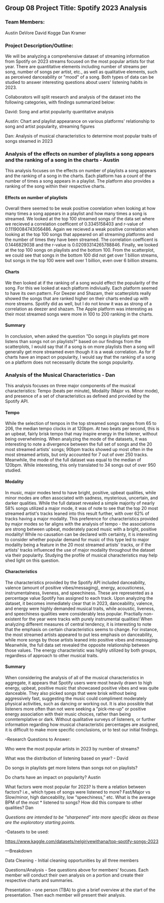 ## Group 08 Project Title:    Spotify 2023 Analysis

### Team Members:

Austin DeVore
David Kogge
Dan Kramer

### Project Description/Outline:

We will be analyzing a comprehensive dataset of streaming information from Spotify on 2023 streams focused on the most popular artists for that year. There are quantitative elements including number of streams per song, number of songs per artist, etc., as well as qualitative elements, such as perceived danceability or "mood" of a song. Both types of data can be studied to answer interesting questions about users' listening habits in 2023.

Collaborators will split research and analysis of the dataset into the following categories, with findings summarized below:

David: Song and artist popularity quantitative analysis

Austin: Chart and playlist appearance on various platforms' relationship to song and artist popularity, streaming figures

Dan: Analysis of musical characteristics to determine most popular traits of songs steamed in 2023

### Analysis of the effects on number of playlists a song appears and the ranking of a song in the charts - Austin

This analysis focuses on the effects on number of playlists a song appears and the ranking of a song in the charts.  Each platform has a count of the number of times a song appears in a playlist.  The platform also provides a ranking of the song within their respective charts. 

#### Effects on number of playlists

Overall there seemed to be weak positive coorelation when looking at how many times a song appears in a playlist and how many times a song is streamed.  We looked at the top 100 streamed songs of the data set where we recieved a correlation coefficent of 0.3345158403 and r-value of 0.11190084743056486.  Again we recieved a weak positive correlation when looking at the top 100 songs that appeared on all streaming platforms and the number of times they have been streamed.  The correlation coefficent is 0.1446829038 and the r-value is 0.02093314265788846.  Finally, we looked at the top 100 songs on playlists and the bottom 100.  From the scatterplot, we could see that songs in the bottom 100 did not get over 1 billion streams, but songs in the top 100 were well over 1 billion, even over 6 billion streams. 

#### Charts

We then looked at if the ranking of a song would effect the popularity of the song.  For this we looked at each platform indiviually.  Each platform seemed to have its own pattern.  For Deezer and Shazam, their scatterplots really showed the songs that are ranked higher on their charts ended up with more streams.  Spotify did as well, but I do not know it was as strong of a correlation as deezer and shazam.  The Apple platform was interesting as their most streamed songs were more in 100 to 200 ranking in the charts.  

#### Summary

In conclusion, when asked the question "Do songs in playlists get more listens than songs not on playlists?" based on our findings from the scatterplots, I would say that if a song is on more playlists then a song will generally get more streamed even though it is a weak correlation. As for if charts have an impact on popularity, I would say that the ranking of a song on a platform does not necessarily dictate the songs popularity.  

### Analysis of the Musical Characteristics - Dan

This analysis focuses on three major components of the musical characteristics: Tempo (beats per minute), Modality (Major vs. Minor mode), and presence of a set of characteristics as defined and provided by the Spotify API. 

#### Tempo

While the selection of tempos in the top streamed songs ranges from 65 to 206, the median tempo clocks in at 120bpm. At two beats per second, this is an upbeat, fairly brisk tempo that may inspire energy in the listener, without being overwhelming. When analyzing the mode of the datasets, it was interesting to note a divergence between the full set of songs and the 20 most streamed artists' songs; 90bpm tracks showed up most often in the most streamed artists, but only accounted for 7 out of over 250 tracks. Meanwhile, the mode of the full dataset was equal to the median of 120bpm. While interesting, this only translated to 34 songs out of over 950 studied.

#### Modality

In music, major modes tend to have bright, positive, upbeat qualities, while minor modes are often associated with sadness, mysterious, uncertain, and darker qualities. While the full dataset revealed a simple majority of nearly 58% songs utilized a major mode, it was of note to see that the top 20 most streamed artist's tracks leaned into this result further, with over 62% of tracks having a major modality. This preference for characteristics provided by major modes so far aligns with the analysis of tempo - the associations are strong between upbeat, moderately paced music with a bright, positive modality! While no causation can be declared with certainty, it is interesting to consider whether popular demand for music of this type led to major modality being a feature in the 20 most streamed artists' tracks, or if the artists' tracks influenced the use of major modality throughout the dataset via their popularity. Studying the profile of musical characteristics may help shed light on this question.

#### Characteristics

The characteristics provided by the Spotify API included danceability, valence (amount of positive vibes/messaging), energy, acousticness, instrumentalness, liveness, and speechiness. These are represented as a percentage value Spotify has assigned to each track. Upon analyzing the dataset, it becomes immediately clear that in 2023, danceability, valence, and energy were highly demanded musical traits, while acoustic, liveness, and speechiness qualities were considerably less popular. Practially non-existent for the year were tracks with purely instrumental qualities! When analyzing different measures of central tendency, it is interesting to note that the emphasis on certain characteristics seems to change. For instance, the most streamed artists appeared to put less emphasis on danceability, while more songs by those artists leaned into positive vibes and messaging. Meanwhile, the full data set revealed the opposite relationship between those values. The energy characteristic was highly utilized by both groups, regardless of approach to other musical traits.

#### Summary

When considering the analysis of all of the musical characteristics in aggregate, it appears that Spotify users were most heavily drawn to high energy, upbeat, positive music that showcased positive vibes and was quite danceable. They also picked songs that were brisk without being aggressively fast, suggesting the music could compliment moderately physical activities, such as dancing or working out. It is also possible that listeners more often than not were seeking a "pick-me-up" or positive energy association with their music choices, rather than being conmtemplative or dark. Without qualitative surveys of listeners, or further information regarding how musical characteristic percentages are assigned, it is difficult to make more specific conclusions, or to test our initial findings. 




–Research Questions to Answer:

Who were the most popular artists in 2023 by number of streams?

What was the distribution of listening based on year? - David

Do songs in playlists get more listens than songs not on playlists?

Do charts have an impact on popularity? Austin 

 What factors were most popular for 2023? Is there a relation between factors?
i.e., which types of songs were listened to more? Fast/Major vs Slow/minor, high danceability, low “speechiness,” etc. What is the average BPM of the most *
listened to songs? How did this compare to other qualities? Dan

*Questions are intended to be “sharpened” into more specific ideas as these are the exploratory starting points.*


–Datasets to be used:

https://www.kaggle.com/datasets/nelgiriyewithana/top-spotify-songs-2023

—Breakdown 

Data Cleaning - Initial cleaning opportunities by all three members

Questions/Analysis - See questions above for members' focuses. Each member will conduct their own analysis on a portion and create their respective charts and summaries.

Presentation - one person (TBA) to give a brief overview at the start of the presentation. Then each member will present their analysis.
